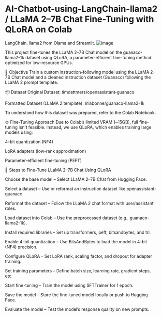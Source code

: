 # AI-Chatbot-using-LangChain-llama2 / LLaMA 2–7B Chat Fine-Tuning with QLoRA on Colab

LangChain, llama2 from Olama and Streamlit.
![image](https://github.com/user-attachments/assets/3bf4a5d9-9fea-43be-a7e3-806ac2af50a9)



This project fine-tunes the LLaMA 2–7B Chat model on the guanaco-llama2-1k dataset using QLoRA, a parameter-efficient fine-tuning method optimized for low-resource GPUs.



🧠 Objective
Train a custom instruction-following model using the LLaMA 2–7B Chat model and a cleaned instruction dataset (Guanaco) following the LLaMA 2 prompt template.



📦 Dataset
Original Dataset: timdettmers/openassistant-guanaco

Formatted Dataset (LLaMA 2 template): mlabonne/guanaco-llama2-1k

To understand how this dataset was prepared, refer to the Colab Notebook.




⚙️ Fine-Tuning Approach
Due to Colab’s limited VRAM (~15GB), full fine-tuning isn't feasible. Instead, we use QLoRA, which enables training large models using:

4-bit quantization (NF4)

LoRA adapters (low-rank approximation)

Parameter-efficient fine-tuning (PEFT)




🔧 Steps to Fine-Tune LLaMA 2–7B Chat Using QLoRA

Choose the base model – Select LLaMA 2–7B Chat from Hugging Face.

Select a dataset – Use or reformat an instruction dataset like openassistant-guanaco.

Reformat the dataset – Follow the LLaMA 2 chat format with user/assistant roles.

Load dataset into Colab – Use the preprocessed dataset (e.g., guanaco-llama2-1k).

Install required libraries – Set up transformers, peft, bitsandbytes, and trl.

Enable 4-bit quantization – Use BitsAndBytes to load the model in 4-bit (NF4) precision.

Configure QLoRA – Set LoRA rank, scaling factor, and dropout for adapter training.

Set training parameters – Define batch size, learning rate, gradient steps, etc.

Start fine-tuning – Train the model using SFTTrainer for 1 epoch.

Save the model – Store the fine-tuned model locally or push to Hugging Face.

Evaluate the model – Test the model’s response quality on new prompts.





